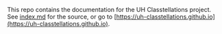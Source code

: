 This repo contains the documentation for the UH Classtellations project. See [index.md](index.md) for the source, or go to [https://uh-classtellations.github.io](https://uh-classtellations.github.io).